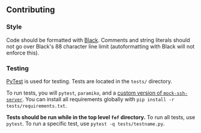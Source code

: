 ## Contributing

### Style

Code should be formatted with [Black](https://github.com/psf/black). Comments and string literals should not go over Black's 88 character line limit (autoformatting with Black will not enforce this).

### Testing

[PyTest](https://docs.pytest.org/en/latest/) is used for testing. Tests are located in the `tests/` directory.

To run tests, you will `pytest`, `paramiko`, and a [custom version of `mock-ssh-server`](https://github.com/a8f/mock-ssh-server/). You can install all requirements globally with `pip install -r tests/requirements.txt`.

**Tests should be run while in the top level `fef` directory.** To run all tests, use `pytest`. To run a specific test, use `pytest -q tests/testname.py`.
